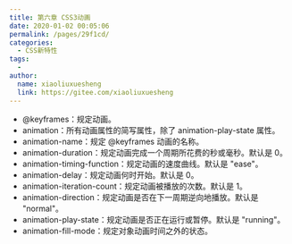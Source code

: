 ```yaml
---
title: 第六章 CSS3动画
date: 2020-01-02 00:05:06
permalink: /pages/29f1cd/
categories:
  - CSS新特性
tags:
  - 
author: 
  name: xiaoliuxuesheng
  link: https://gitee.com/xiaoliuxuesheng
---
```

- @keyframes：规定动画。
- animation：所有动画属性的简写属性，除了 animation-play-state 属性。
- animation-name：规定 @keyframes 动画的名称。
- animation-duration：规定动画完成一个周期所花费的秒或毫秒。默认是 0。
- animation-timing-function：规定动画的速度曲线。默认是 "ease"。
- animation-delay：规定动画何时开始。默认是 0。
- animation-iteration-count：规定动画被播放的次数。默认是 1。
- animation-direction：规定动画是否在下一周期逆向地播放。默认是 "normal"。
- animation-play-state：规定动画是否正在运行或暂停。默认是 "running"。
- animation-fill-mode：规定对象动画时间之外的状态。